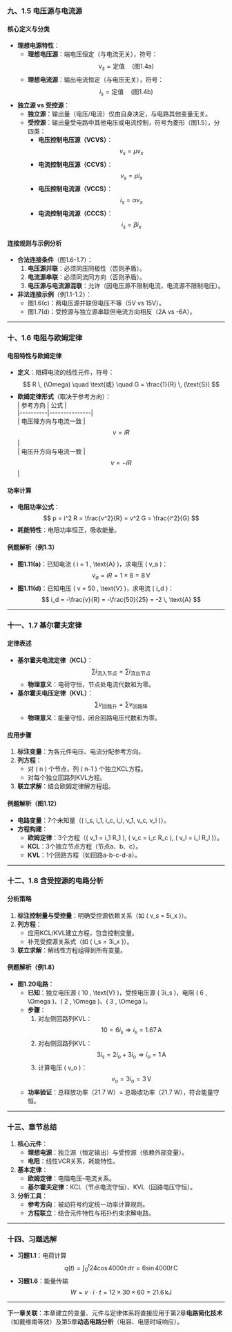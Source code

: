 ### **九、1.5 电压源与电流源**  

#### **核心定义与分类**  
- **理想电源特性**：  
  - **理想电压源**：端电压恒定（与电流无关），符号：  
    $$ v_s = \text{定值} \quad (\text{图1.4a}) $$  
  - **理想电流源**：输出电流恒定（与电压无关），符号：  
    $$ i_s = \text{定值} \quad (\text{图1.4b}) $$  
- **独立源 vs 受控源**：  
  - **独立源**：输出量（电压/电流）仅由自身决定，与电路其他变量无关。  
  - **受控源**：输出量受电路中其他电压或电流控制，符号为菱形（图1.5），分四类：  
    - **电压控制电压源（VCVS）**：$$ v_s = \mu v_x $$  
    - **电流控制电压源（CCVS）**：$$ v_s = \rho i_x $$  
    - **电压控制电流源（VCCS）**：$$ i_s = \alpha v_x $$  
    - **电流控制电流源（CCCS）**：$$ i_s = \beta i_x $$  

#### **连接规则与示例分析**  
- **合法连接条件**（图1.6-1.7）：  
  1. **电压源并联**：必须同压同极性（否则矛盾）。  
  2. **电流源串联**：必须同流同方向（否则矛盾）。  
  3. **电压源与电流源混联**：允许（因电压源不限制电流，电流源不限制电压）。  
- **非法连接示例**（例1.1-1.2）：  
  - 图1.6(c)：两电压源并联但电压不等（5V vs 15V）。  
  - 图1.7(d)：受控源与独立源串联但电流方向相反（2A vs -6A）。  

---

### **十、1.6 电阻与欧姆定律**  

#### **电阻特性与欧姆定律**  
- **定义**：阻碍电流的线性元件，符号：  
  $$ R \, (\Omega) \quad \text{或} \quad G = \frac{1}{R} \, (\text{S}) $$  
- **欧姆定律形式**（取决于参考方向）：  
  | 参考方向 | 公式          |  
  |----------|---------------|  
  | 电压降方向与电流一致 | $$ v = iR $$ |  
  | 电压升方向与电流一致 | $$ v = -iR $$ |  

#### **功率计算**  
- **电阻功率公式**：  
  $$ p = i^2 R = \frac{v^2}{R} = v^2 G = \frac{i^2}{G} $$  
- **耗能特性**：电阻功率恒正，吸收能量。  

#### **例题解析（例1.3）**  
- **图1.11(a)**：已知电流 \( i = 1 \, \text{A} \)，求电压 \( v_a \)：  
  $$ v_a = iR = 1 \times 8 = 8 \, \text{V} $$  
- **图1.11(d)**：已知电压 \( v = 50 \, \text{V} \)，求电流 \( i_d \)：  
  $$ i_d = -\frac{v}{R} = -\frac{50}{25} = -2 \, \text{A} $$  

---

### **十一、1.7 基尔霍夫定律**  

#### **定律表述**  
- **基尔霍夫电流定律（KCL）**：  
  $$ \sum i_{\text{流入节点}} = \sum i_{\text{流出节点}} $$  
  - **物理意义**：电荷守恒，节点处电流代数和为零。  
- **基尔霍夫电压定律（KVL）**：  
  $$ \sum v_{\text{回路升}} = \sum v_{\text{回路降}} $$  
  - **物理意义**：能量守恒，闭合回路电压代数和为零。  

#### **应用步骤**  
1. **标注变量**：为各元件电压、电流分配参考方向。  
2. **列方程**：  
   - 对 \( n \) 个节点，列 \( n-1 \) 个独立KCL方程。  
   - 对每个独立回路列KVL方程。  
3. **联立求解**：结合欧姆定律解方程组。  

#### **例题解析（图1.12）**  
- **电路变量**：7个未知量（\( i_s, i_1, i_c, i_l, v_1, v_c, v_l \)）。  
- **方程构建**：  
  - **欧姆定律**：3个方程（\( v_1 = i_1 R_1 \), \( v_c = i_c R_c \), \( v_l = i_l R_l \)）。  
  - **KCL**：3个独立节点方程（节点a、b、c）。  
  - **KVL**：1个回路方程（如回路a-b-c-d-a）。  

---

### **十二、1.8 含受控源的电路分析**  

#### **分析策略**  
1. **标注控制量与受控量**：明确受控源依赖关系（如 \( v_s = 5i_x \)）。  
2. **列方程**：  
   - 应用KCL/KVL建立方程，包含控制变量。  
   - 补充受控源关系式（如 \( i_s = 3i_x \)）。  
3. **联立求解**：解线性方程组得到所有变量。  

#### **例题解析（例1.8）**  
- **图1.20电路**：  
  - **已知**：独立电压源 \( 10 \, \text{V} \)，受控电压源 \( 3i_s \)，电阻 \( 6 \, \Omega \)、\( 2 \, \Omega \)、\( 3 \, \Omega \)。  
  - **步骤**：  
    1. 对左侧回路列KVL：$$ 10 = 6i_s \Rightarrow i_s = 1.67 \, \text{A} $$  
    2. 对右侧回路列KVL：$$ 3i_s = 2i_o + 3i_o \Rightarrow i_o = 1 \, \text{A} $$  
    3. 计算电压 \( v_o \)：$$ v_o = 3i_o = 3 \, \text{V} $$  
  - **功率验证**：总释放功率（21.7 W）= 总吸收功率（21.7 W），符合能量守恒。  

---

### **十三、章节总结**  

1. **核心元件**：  
   - **理想电源**：独立源（恒定输出）与受控源（依赖外部变量）。  
   - **电阻**：线性VCR关系，耗能特性。  
2. **基本定律**：  
   - **欧姆定律**：电阻电压-电流关系。  
   - **基尔霍夫定律**：KCL（节点电流守恒）、KVL（回路电压守恒）。  
3. **分析工具**：  
   - **参考方向**：被动符号约定统一功率计算规则。  
   - **方程联立**：结合元件特性与拓扑约束求解电路。  

---

### **十四、习题选解**  
- **习题1.1**：电荷计算  
  $$ q(t) = \int_0^t 24 \cos 4000\tau \, d\tau = 6 \sin 4000t \, \text{C} $$  
- **习题1.6**：能量传输  
  $$ W = v \cdot i \cdot t = 12 \times 30 \times 60 = 21.6 \, \text{kJ} $$  

---

**下一章关联**：本章建立的变量、元件与定律体系将直接应用于第2章**电路简化技术**（如戴维南等效）及第5章**动态电路分析**（电容、电感时域响应）。